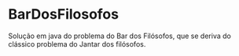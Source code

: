 # BarDosFilosofos
Solução em java do problema do Bar dos Filósofos, que se deriva do clássico problema do Jantar dos filósofos.
